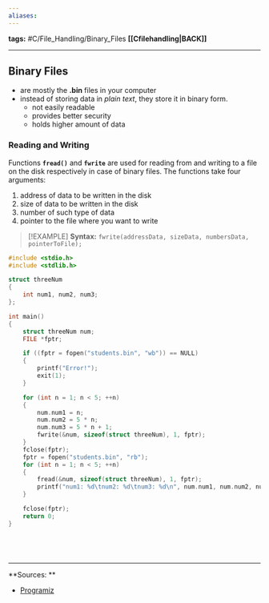 ```yaml
---
aliases:
---
```

**tags:** #C/File_Handling/Binary_Files 
**[[Cfilehandling|BACK]]**

---
## Binary Files
- are mostly the **.bin** files in your computer
- instead of storing data in *plain text*, they store it in binary form.
	- not easily readable
	- provides better security
	- holds higher amount of data

### Reading and Writing
Functions **`fread()`** and **`fwrite`** are used for reading from and writing to a file on the disk respectively in case of binary files. The functions take four arguments:
1. address of data to be written in the disk
2. size of data to be written in the disk
3. number of such type of data
4. pointer to the file where you want to write

>[!EXAMPLE] **Syntax:** `fwrite(addressData, sizeData, numbersData, pointerToFile);`

```C
#include <stdio.h>
#include <stdlib.h>

struct threeNum
{
    int num1, num2, num3;
};

int main()
{
    struct threeNum num;
    FILE *fptr;

    if ((fptr = fopen("students.bin", "wb")) == NULL)
    {
        printf("Error!");
        exit(1);
    }

    for (int n = 1; n < 5; ++n)
    {
        num.num1 = n;
        num.num2 = 5 * n;
        num.num3 = 5 * n + 1;
        fwrite(&num, sizeof(struct threeNum), 1, fptr);
    }
    fclose(fptr);
    fptr = fopen("students.bin", "rb");
    for (int n = 1; n < 5; ++n)
    {
        fread(&num, sizeof(struct threeNum), 1, fptr);
        printf("num1: %d\tnum2: %d\tnum3: %d\n", num.num1, num.num2, num.num3);
    }

    fclose(fptr);
    return 0;
}
```

# 

<br>

---
**Sources: **
- [Programiz](https://www.programiz.com/c-programming/c-file-input-output#:~:text=Reading%20and%20writing%20to%20a%20binary%20file)